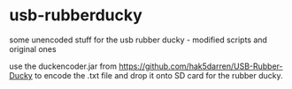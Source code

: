 # usb-rubberducky
some unencoded stuff for the usb rubber ducky - modified scripts and original ones

use the duckencoder.jar from https://github.com/hak5darren/USB-Rubber-Ducky to encode the .txt file and drop it onto SD card for the rubber ducky.
